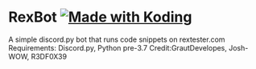 # RexBot <a href="https://koding.com/"> <img src="https://koding-cdn.s3.amazonaws.com/badges/made-with-koding/v1/koding_badge_ReadmeDark.png" srcset="https://koding-cdn.s3.amazonaws.com/badges/made-with-koding/v1/koding_badge_ReadmeDark.png 1x, https://koding-cdn.s3.amazonaws.com/badges/made-with-koding/v1/koding_badge_ReadmeDark@2x.png 2x" alt="Made with Koding" /> </a> 
A simple discord.py bot that runs code snippets on rextester.com
Requirements: Discord.py, Python pre-3.7
Credit:GrautDevelopes, Josh-WOW, R3DF0X39
